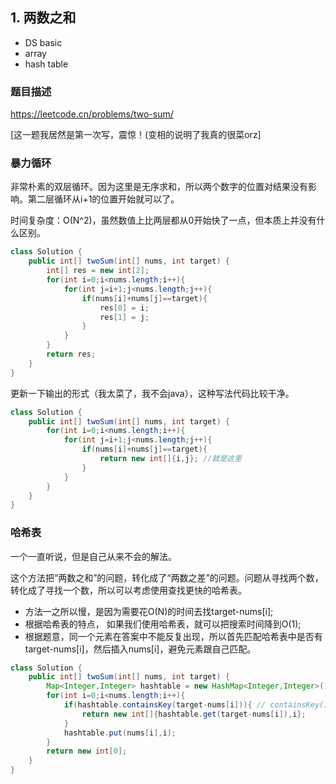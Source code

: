 ## 1. 两数之和

- DS basic
- array
- hash table

### 题目描述
https://leetcode.cn/problems/two-sum/

[这一题我居然是第一次写，震惊！(变相的说明了我真的很菜orz]

### 暴力循环
非常朴素的双层循环。因为这里是无序求和，所以两个数字的位置对结果没有影响。第二层循环从i+1的位置开始就可以了。

时间复杂度：O(N^2)，虽然数值上比两层都从0开始快了一点，但本质上并没有什么区别。

```java
class Solution {
    public int[] twoSum(int[] nums, int target) {
        int[] res = new int[2];
        for(int i=0;i<nums.length;i++){
            for(int j=i+1;j<nums.length;j++){
                if(nums[i]+nums[j]==target){
                    res[0] = i;
                    res[1] = j;
                }
            }
        }
        return res;
    }
}
```

更新一下输出的形式（我太菜了，我不会java），这种写法代码比较干净。
```java
class Solution {
    public int[] twoSum(int[] nums, int target) {
        for(int i=0;i<nums.length;i++){
            for(int j=i+1;j<nums.length;j++){
                if(nums[i]+nums[j]==target){
                	return new int[]{i,j}; //就是这里
                }
            }
        }
    }
}
```

### 哈希表

一个一直听说，但是自己从来不会的解法。

这个方法把“两数之和”的问题，转化成了“两数之差”的问题。问题从寻找两个数，转化成了寻找一个数，所以可以考虑使用查找更快的哈希表。

- 方法一之所以慢，是因为需要花O(N)的时间去找target-nums[i];
- 根据哈希表的特点， 如果我们使用哈希表，就可以把搜索时间降到O(1);
- 根据题意，同一个元素在答案中不能反复出现，所以首先匹配哈希表中是否有target-nums[i]，然后插入nums[i]，避免元素跟自己匹配。

```java
class Solution {
    public int[] twoSum(int[] nums, int target) {
        Map<Integer,Integer> hashtable = new HashMap<Integer,Integer>();
        for(int i=0;i<nums.length;i++){
            if(hashtable.containsKey(target-nums[i])){ // containsKey()这个方法是根据计算哈希值进行查找，containsValue()是通过遍历查找
                return new int[]{hashtable.get(target-nums[i]),i};
            }
            hashtable.put(nums[i],i);
        }
        return new int[0];
    }
}
```
